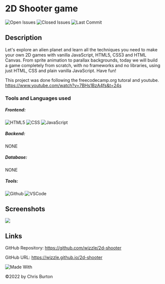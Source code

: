
  # 2D Shooter game
  

  ![Open Issues](https://img.shields.io/github/issues-raw/wizzle/2d-shooter?style=plastic)
  ![Closed Issues](https://img.shields.io/github/issues-closed-raw/wizzle/2d-shooter?label=Closed%20Issues&style=plastic)
  ![Last Commit](https://img.shields.io/github/last-commit/wizzle/2d-shooter?style=plastic)
  
  ## Description
  Let's explore an alien planet and learn all the techniques you need to make your own 2D games with vanilla JavaScript, HTML5, CSS3 and HTML Canvas. From sprite animation to parallax backgrounds, today we will build a game completely from scratch, with no frameworks and no libraries, using just HTML, CSS and plain vanilla JavaScript. Have fun! 
  
  This project was done following the freecodecamp.org tutoral and youtube.
   https://www.youtube.com/watch?v=7BHs1BzA4fs&t=24s

  ### Tools and Languages used
  ##### Frontend:
![HTML5](https://img.shields.io/badge/HTML5-E34F26?style=plastic&logo=html5&logoColor=white)
![CSS](https://img.shields.io/badge/CSS3-1572B6?style=plastic&logo=css3&logoColor=white)
![JavaScript](https://img.shields.io/badge/-JavaScript-F7DF1E?style=plastic&logo=Javascript&logoColor=white)
  ##### Backend:
  NONE
  ##### Database:
  NONE
  ##### Tools:
![Github](https://img.shields.io/badge/GitHub-100000?plastic&logo=github&logoColor=white)
![VSCode](https://img.shields.io/badge/VSCode-007ACC?plastic&logo=visualstudiocode&logoColor=white)
  
  
  ## Screenshots
  <img src="./screenshot">

  ## Links
  GitHub Repository: https://github.com/wizzle/2d-shooter

  GitHub URL: https://wizzle.github.io/2d-shooter


![Made With](https://img.shields.io/badge/Made%20with-Ultimate%20README%20Generator-blue?style=plastic)

  &copy;2022 by Chris Burton
